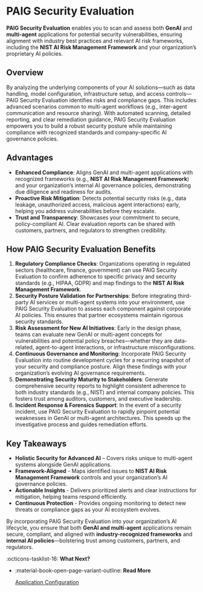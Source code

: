 # PAIG Security Evaluation


**PAIG Security Evaluation** enables you to scan and assess both **GenAI** and **multi-agent** applications for potential security vulnerabilities, ensuring alignment with industry best practices and relevant AI risk frameworks, including the **NIST AI Risk Management Framework** and your organization’s proprietary AI policies.

## Overview

By analyzing the underlying components of your AI solutions—such as data handling, model configuration, infrastructure setup, and access controls—PAIG Security Evaluation identifies risks and compliance gaps. This includes advanced scenarios common to multi-agent workflows (e.g., inter-agent communication and resource sharing). With automated scanning, detailed reporting, and clear remediation guidance, PAIG Security Evaluation empowers you to build a robust security posture while maintaining compliance with recognized standards and company-specific AI governance policies.


## Advantages

- **Enhanced Compliance**: 
    Aligns GenAI and multi-agent applications with recognized frameworks (e.g., **NIST AI Risk Management Framework**) and your organization’s internal AI governance policies, demonstrating due diligence and readiness for audits.
- **Proactive Risk Mitigation**:
    Detects potential security risks (e.g., data leakage, unauthorized access, malicious agent interactions) early, helping you address vulnerabilities before they escalate.
- **Trust and Transparency**:
    Showcases your commitment to secure, policy-compliant AI. Clear evaluation reports can be shared with customers, partners, and regulators to strengthen credibility.

## How PAIG Security Evaluation Benefits
1. **Regulatory Compliance Checks**:
   Organizations operating in regulated sectors (healthcare, finance, government) can use PAIG Security Evaluation to confirm adherence to specific privacy and security standards (e.g., HIPAA, GDPR) and map findings to the **NIST AI Risk Management Framework**.
2. **Security Posture Validation for Partnerships**:
   Before integrating third-party AI services or multi-agent systems into your environment, use PAIG Security Evaluation to assess each component against corporate AI policies. This ensures that partner ecosystems maintain rigorous security standards.
3. **Risk Assessment for New AI Initiatives**:
   Early in the design phase, teams can evaluate new GenAI or multi-agent concepts for vulnerabilities and potential policy breaches—whether they are data-related, agent-to-agent interactions, or infrastructure misconfigurations.
4. **Continuous Governance and Monitoring**:
    Incorporate PAIG Security Evaluation into routine development cycles for a recurring snapshot of your security and compliance posture. Align these findings with your organization’s evolving AI governance requirements.
5. **Demonstrating Security Maturity to Stakeholders**:
    Generate comprehensive security reports to highlight consistent adherence to both industry standards (e.g., NIST) and internal company policies. This fosters trust among auditors, customers, and executive leadership.
6. **Incident Response & Forensics Support**:
   In the event of a security incident, use PAIG Security Evaluation to rapidly pinpoint potential weaknesses in GenAI or multi-agent architectures. This speeds up the investigative process and guides remediation efforts.


## Key Takeaways
- **Holistic Security for Advanced AI** – Covers risks unique to multi-agent systems alongside GenAI applications.
- **Framework-Aligned** - Maps identified issues to **NIST AI Risk Management Framework** controls and your organization’s AI governance policies.
- **Actionable Insights** - Delivers prioritized alerts and clear instructions for mitigation, helping teams respond efficiently.
- **Continuous Protection** - Provides ongoing monitoring to detect new threats or compliance gaps as your AI ecosystem evolves.

By incorporating PAIG Security Evaluation into your organization’s AI lifecycle, you ensure that both **GenAI and multi-agent** applications remain secure, compliant, and aligned with **industry-recognized frameworks** and **internal AI policies**—bolstering trust among customers, partners, and regulators.

:octicons-tasklist-16: **What Next?**

<div class="grid cards" markdown>

-   :material-book-open-page-variant-outline: __Read More__

    [Application Configuration](application-configuration.md)

</div>